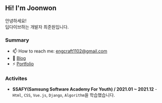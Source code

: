 ## Hi! I'm Joonwon 

안녕하세요!<br>
딥다이브하는 개발자 최준원입니다.<br>

### Summary
- 📫 How to reach me: [engcraft1102@gmail.com](mailto:engcraft1102@gmail.com)
- 🧐 [Blog](https://jdev.tistory.com)
- ⚡ [Portfolio](https://engcraft1102.notion.site/4a362a33469744779191d6843ebb8ce7)

### Activites
- **SSAFY(Samsung Software Academy For Youth) / 2021.01 ~ 2021.12** -  `Html`, `CSS`, `Vue.js`, `Django`, `Algorithm`을 학습했습니다.

<!--
### Solved.ac Tier
[![Solved.ac
프로필](http://mazassumnida.wtf/api/v2/generate_badge?boj=engcraft)](https://solved.ac/engcraft)


- 🔭 I’m currently working on ...
- 🌱 I’m currently learning ...
- 👯 I’m looking to collaborate on ...
- 🤔 I’m looking for help with ...
- 💬 Ask me about ...
- 📫 How to reach me: ...
- 😄 Pronouns: ...
- ⚡ Fun fact: ...
- ...
-->

